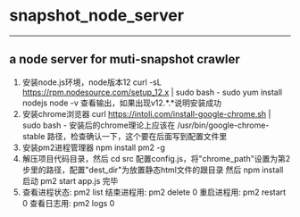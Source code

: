 # snapshot_node_server
---
a node server for muti-snapshot crawler
---
1. 安装node.js环境，node版本12
    curl -sL https://rpm.nodesource.com/setup_12.x | sudo bash -
    sudo yum install nodejs
    node -v 查看输出，如果出现v12.*.*说明安装成功
2. 安装chrome浏览器
    curl https://intoli.com/install-google-chrome.sh | sudo bash -
    安装后的chrome理论上应该在 /usr/bin/google-chrome-stable 路径，检查确认一下，这个要在后面写到配置文件里
3. 安装pm2进程管理器
    npm install pm2 -g
4. 解压项目代码目录，然后
    cd src
    配置config.js，将"chrome_path"设置为第2步里的路径，配置"dest_dir"为放置静态html文件的跟目录
    然后
    npm install
    启动
    pm2 start app.js
    完毕
5. 查看进程状态: pm2 list
    结束进程用: pm2 delete 0
    重启进程用: pm2 restart 0
    查看日志用: pm2 logs 0
